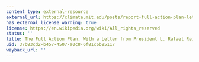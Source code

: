 ```yaml
---
content_type: external-resource
external_url: https://climate.mit.edu/posts/report-full-action-plan-letter-president-l-rafael-reif
has_external_license_warning: true
license: https://en.wikipedia.org/wiki/All_rights_reserved
status: ''
title: The Full Action Plan, With a Letter from President L. Rafael Reif
uid: 37b83cd2-b457-4507-a0c8-6f81c6b85117
wayback_url: ''
---
```

